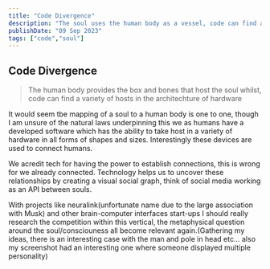 ```yaml
---
title: "Code Divergence"
description: "The soul uses the human body as a vessel, code can find a varity of hosts in the architechture of hardware" 
publishDate: "09 Sep 2023"
tags: ["code","soul"]
---
```


## Code Divergence

> The human body provides the box and bones that host the soul whilst, code can find a variety of hosts in the architechture of hardware

It would seem tbe mapping of a soul to a human body is one to one, though I am unsure of the natural laws underpinning this we as humans 
have a developed software which has the ability to take host in a variety of hardware in all forms of shapes and sizes. Interestingly these devices
are used to connect humans.

We acredit tech for having the power to establish connections, this is wrong for we already connected. Technology helps us to uncover these relationships by creating a visual social graph, think of social media working as an API between souls.

With projects like neuralink(unfortunate name due to the large association with Musk) and other brain-computer interfaces start-ups I should really research the competition within this vertical, the metaphysical question around the soul/consciouness all become relevant again.(Gathering my ideas, there is an interesting case with the man and pole in head etc... also my screenshot had an interesting one where someone displayed multiple personality)
